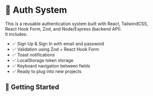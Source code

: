 # 🔐 Auth System

This is a reusable authentication system built with React, TailwindCSS, React Hook Form, Zod, and Node/Express (backend API).  
It includes:

- ✅ Sign Up & Sign In with email and password
- ✅ Validation using Zod + React Hook Form
- ✅ Toast notifications
- ✅ LocalStorage token storage
- ✅ Keyboard navigation between fields
- ✅ Ready to plug into new projects

## 🚀 Getting Started